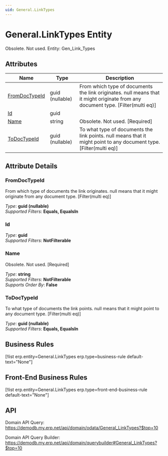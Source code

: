 ```yaml
---
uid: General.LinkTypes
---
```

# General.LinkTypes Entity

Obsolete. Not used. Entity: Gen_Link_Types

## Attributes

| Name | Type | Description |
| ---- | ---- | --- |
| [FromDocTypeId](General.LinkTypes.md#fromdoctypeid) | guid (nullable) | From which type of documents the link originates. null means that it might originate from any document type. [Filter(multi eq)] 
| [Id](General.LinkTypes.md#id) | guid |  
| [Name](General.LinkTypes.md#name) | string | Obsolete. Not used. [Required] 
| [ToDocTypeId](General.LinkTypes.md#todoctypeid) | guid (nullable) | To what type of documents the link points. null means that it might point to any document type. [Filter(multi eq)] 


## Attribute Details

### FromDocTypeId

From which type of documents the link originates. null means that it might originate from any document type. [Filter(multi eq)]

_Type_: **guid (nullable)**  
_Supported Filters_: **Equals, EqualsIn**  

### Id

_Type_: **guid**  
_Supported Filters_: **NotFilterable**  

### Name

Obsolete. Not used. [Required]

_Type_: **string**  
_Supported Filters_: **NotFilterable**  
_Supports Order By_: **False**  

### ToDocTypeId

To what type of documents the link points. null means that it might point to any document type. [Filter(multi eq)]

_Type_: **guid (nullable)**  
_Supported Filters_: **Equals, EqualsIn**  



## Business Rules

[!list erp.entity=General.LinkTypes erp.type=business-rule default-text="None"]

## Front-End Business Rules

[!list erp.entity=General.LinkTypes erp.type=front-end-business-rule default-text="None"]

## API

Domain API Query:
<https://demodb.my.erp.net/api/domain/odata/General_LinkTypes?$top=10>

Domain API Query Builder:
<https://demodb.my.erp.net/api/domain/querybuilder#General_LinkTypes?$top=10>

